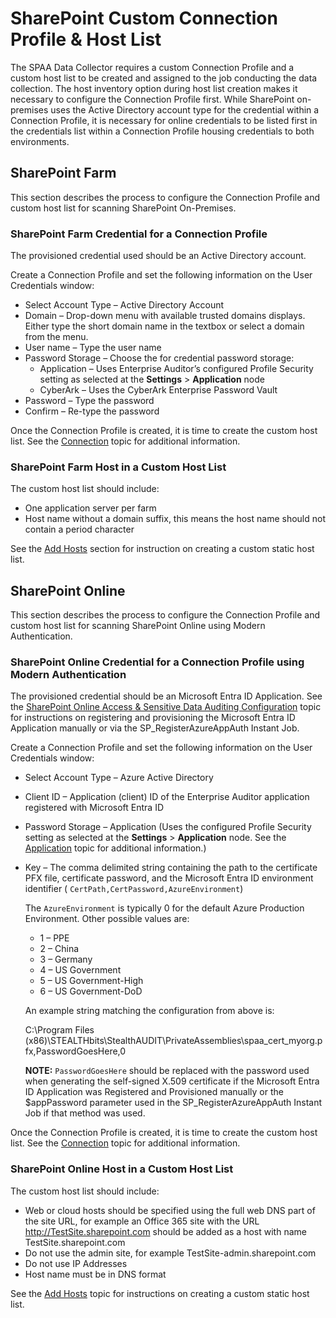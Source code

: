 # SharePoint Custom Connection Profile & Host List

The SPAA Data Collector requires a custom Connection Profile and a custom host list to be created
and assigned to the job conducting the data collection. The host inventory option during host list
creation makes it necessary to configure the Connection Profile first. While SharePoint on-premises
uses the Active Directory account type for the credential within a Connection Profile, it is
necessary for online credentials to be listed first in the credentials list within a Connection
Profile housing credentials to both environments.

## SharePoint Farm

This section describes the process to configure the Connection Profile and custom host list for
scanning SharePoint On-Premises.

### SharePoint Farm Credential for a Connection Profile

The provisioned credential used should be an Active Directory account.

Create a Connection Profile and set the following information on the User Credentials window:

- Select Account Type – Active Directory Account
- Domain – Drop-down menu with available trusted domains displays. Either type the short domain name
  in the textbox or select a domain from the menu.
- User name – Type the user name
- Password Storage – Choose the for credential password storage:
    - Application – Uses Enterprise Auditor’s configured Profile Security setting as selected at the
      **Settings** > **Application** node
    - CyberArk – Uses the CyberArk Enterprise Password Vault
- Password – Type the password
- Confirm – Re-type the password

Once the Connection Profile is created, it is time to create the custom host list. See the
[Connection](/docs/accessanalyzer/11.6/accessanalyzer/admin/settings/connection/overview.md)
topic for additional information.

### SharePoint Farm Host in a Custom Host List

The custom host list should include:

- One application server per farm
- Host name without a domain suffix, this means the host name should not contain a period character

See the
[Add Hosts](/docs/accessanalyzer/11.6/accessanalyzer/admin/hostmanagement/actions/add.md)
section for instruction on creating a custom static host list.

## SharePoint Online

This section describes the process to configure the Connection Profile and custom host list for
scanning SharePoint Online using Modern Authentication.

### SharePoint Online Credential for a Connection Profile using Modern Authentication

The provisioned credential should be an Microsoft Entra ID Application. See the
[SharePoint Online Access & Sensitive Data Auditing Configuration](/docs/accessanalyzer/11.6/config/sharepointonline/access.md)
topic for instructions on registering and provisioning the Microsoft Entra ID Application manually
or via the SP_RegisterAzureAppAuth Instant Job.

Create a Connection Profile and set the following information on the User Credentials window:

- Select Account Type – Azure Active Directory
- Client ID – Application (client) ID of the Enterprise Auditor application registered with
  Microsoft Entra ID
- Password Storage – Application (Uses the configured Profile Security setting as selected at the
  **Settings** > **Application** node. See the
  [Application](/docs/accessanalyzer/11.6/accessanalyzer/admin/settings/application/overview.md)
  topic for additional information.)
- Key – The comma delimited string containing the path to the certificate PFX file, certificate
  password, and the Microsoft Entra ID environment identifier (
  `CertPath,CertPassword,AzureEnvironment`)

    The `AzureEnvironment` is typically 0 for the default Azure Production Environment. Other
    possible values are:

    - 1 – PPE
    - 2 – China
    - 3 – Germany
    - 4 – US Government
    - 5 – US Government-High
    - 6 – US Government-DoD

    An example string matching the configuration from above is:

    C:\Program Files
    (x86)\STEALTHbits\StealthAUDIT\PrivateAssemblies\spaa_cert_myorg.pfx,PasswordGoesHere,0

    **NOTE:** `PasswordGoesHere` should be replaced with the password used when generating the
    self-signed X.509 certificate if the Microsoft Entra ID Application was Registered and
    Provisioned manually or the $appPassword parameter used in the SP_RegisterAzureAppAuth Instant
    Job if that method was used.

Once the Connection Profile is created, it is time to create the custom host list. See the
[Connection](/docs/accessanalyzer/11.6/accessanalyzer/admin/settings/connection/overview.md)
topic for additional information.

### SharePoint Online Host in a Custom Host List

The custom host list should include:

- Web or cloud hosts should be specified using the full web DNS part of the site URL, for example an
  Office 365 site with the URL http://TestSite.sharepoint.com should be added as a host with name
  TestSite.sharepoint.com
- Do not use the admin site, for example TestSite-admin.sharepoint.com
- Do not use IP Addresses
- Host name must be in DNS format

See the
[Add Hosts](/docs/accessanalyzer/11.6/accessanalyzer/admin/hostmanagement/actions/add.md)
topic for instructions on creating a custom static host list.
